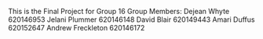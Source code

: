 This is the Final Project for Group 16 Group Members: 
Dejean Whyte 620146953
Jelani Plummer 620146148
David Blair 620149443
Amari Duffus 620152647
Andrew Freckleton 620146172